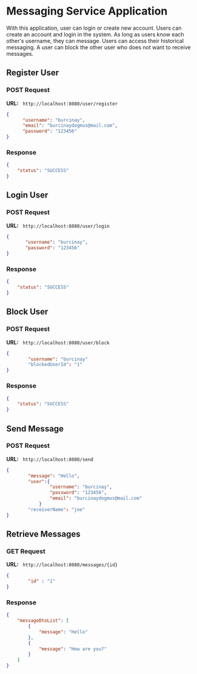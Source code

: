 # Messaging Service Application
With this application, user can login or create new account. Users can create an account and login in the system. As long as users know each other's username, they can message. Users can access their historical messaging.  A user can block the other user who does not want to receive messages.

## Register User

### POST Request
**URL:**
``` http://localhost:8080/user/register```
```json
{
      "username": "burcinay",
      "email": "burcinaydogmus@mail.com",
      "password": "123456"
}
```

### Response
```json
{
    "status": "SUCCESS"
}
```
## Login User

### POST Request
**URL:**
``` http://localhost:8080/user/login```
```json
{
       "username": "burcinay",
       "password": "123456"
}
```

### Response
```json
{
    "status": "SUCCESS"
}
```

## Block User

### POST Request
**URL:**
``` http://localhost:8080/user/block```
```json
{
        "username": "burcinay"
        "blockedUserId": "1"
}
```

### Response
```json
{
    "status": "SUCCESS"
}
```

## Send Message

### POST Request
**URL:**
``` http://localhost:8080/send```
```json
{
        "message": "Hello",
        "user":{
        	    "username": "burcinay",
        	    "password": "123456",
                "email": "burcinaydogmus@mail.com"
            }
        "receiverName": "joe"
}
```

## Retrieve Messages

### GET Request
**URL:**
``` http://localhost:8080/messages/{id}```
```json
{
        "id" : "1"
}
```

### Response
```json
{
    "messageDtoList": [
        {
            "message": "Hello"
        },
        {
            "message": "How are you?"
        }
    ]
}
```
